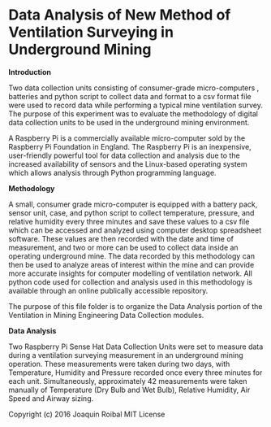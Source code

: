 # Data Analysis of New Method of Ventilation Surveying in Underground Mining

**Introduction**

Two data collection units consisting of consumer-grade micro-computers , batteries and python script to collect data and format to a csv format file were used to record data while performing a typical mine ventilation survey. The purpose of this experiment was to evaluate the methodology of digital data collection units to be used in the underground mining environment. 

A Raspberry Pi is a commercially available micro-computer sold by the Raspberry Pi Foundation in England. The Raspberry Pi is an inexpensive, user-friendly powerful tool for data collection and analysis due to the increased availability of sensors and the Linux-based operating system which allows analysis through Python programming language. 

**Methodology**

A small, consumer grade micro-computer is equipped with a battery pack, sensor unit, case, and python script to collect temperature, pressure, and relative humidity every three minutes and save these values to a csv file which can be accessed and analyzed using computer desktop spreadsheet software. These values are then recorded with the date and time of measurement, and two or more can be used to collect data inside an operating underground mine. The data recorded by this methodology can then be used to analyze areas of interest within the mine and can provide more accurate insights for computer modelling of ventilation network.  All python code used for collection and analysis used in this methodology is available through an online publically accessible repository.

The purpose of this file folder is to organize the Data Analysis portion of the Ventilation in Mining Engineering Data Collection modules.

**Data Analysis**

Two Raspberry Pi Sense Hat Data Collection Units were set to measure data during a ventilation surveying measurement in an underground mining operation. These measurements were taken during two days, with Temperature, Humidity and Pressure recorded once every three minutes for each unit. Simultaneously, approximately 42 measurements were taken manually of Temperature (Dry Bulb and Wet Bulb), Relative Humidity, Air Speed and Airway sizing. 


Copyright (c) 2016 Joaquin Roibal
MIT License

